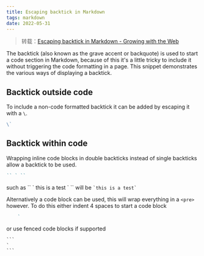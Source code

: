 ```yaml
---
title: Escaping backtick in Markdown
tags: markdown
date: 2022-05-31
---
```


> 转载：[Escaping backtick in Markdown - Growing with the Web](https://www.growingwiththeweb.com/2015/06/escaping-backtick-in-markdown.html)

The backtick (also known as the grave accent or backquote) is used to start a code section in Markdown, because of this it's a little tricky to include it without triggering the code formatting in a page. This snippet demonstrates the various ways of displaying a backtick.

## Backtick outside code

To include a non-code formatted backtick it can be added by escaping it with a `\`.

```markdown
\`
```

## Backtick within code

Wrapping inline code blocks in double backticks instead of single backticks allow a backtick to be used.

```markdown
`` ` ``
```

such as \`\` \` this is a test \` \`\` will be `` `this is a test` ``

Alternatively a code block can be used, this will wrap everything in a `<pre>` however. To do this either indent 4 spaces to start a code block

```markdown
    `
```

or use fenced code blocks if supported

```markdown
​```
`
​```
```